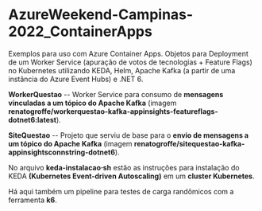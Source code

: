 # AzureWeekend-Campinas-2022_ContainerApps
Exemplos para uso com Azure Container Apps. Objetos para Deployment de um Worker Service (apuração de votos de tecnologias + Feature Flags) no Kubernetes utilizando KEDA, Helm, Apache Kafka (a partir de uma instância do Azure Event Hubs) e .NET 6.

**WorkerQuestao** -- Worker Service para consumo de **mensagens vinculadas a um tópico do Apache Kafka** (imagem **renatogroffe/workerquestao-kafka-appinsights-featureflags-dotnet6:latest**).

**SiteQuestao** -- Projeto que serviu de base para o **envio de mensagens a um tópico do Apache Kafka** (imagem **renatogroffe/sitequestao-kafka-appinsightsconnstring-dotnet6**).

No arquivo **keda-instalacao&sdot;sh** estão as instruções para instalação do KEDA **(Kubernetes Event-driven Autoscaling)** em um **cluster Kubernetes**.

Há aqui também um pipeline para testes de carga randômicos com a ferramenta **k6**.